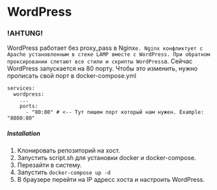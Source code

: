 # WordPress

### !AHTUNG!
WordPress работает без proxy_pass в Nginx`е.
Nginx конфликтует с Apache установленным в стеке LAMP вместе с WordPress.
При обратном проксировании слетают все стили и скрипты WordPress`a.
Сейчас WordPress запускается на 80 порту.
Чтобы это изменить, нужно прописать свой порт в docker-compose.yml
```
services:
  wordpress:
    ...
    ports:
      - "80:80" # <-- Тут пишем порт который нам нужен. Example: "8080:80"
```

##### Installation
1. Клонировать репозиторий на хост.
2. Запустить script.sh для установки docker и docker-compose.
3. Перезайти в систему.
4. Запустить ```docker-compose up -d``` 
5. В браузере перейти на IP адресс хоста и настроить WordPress.
